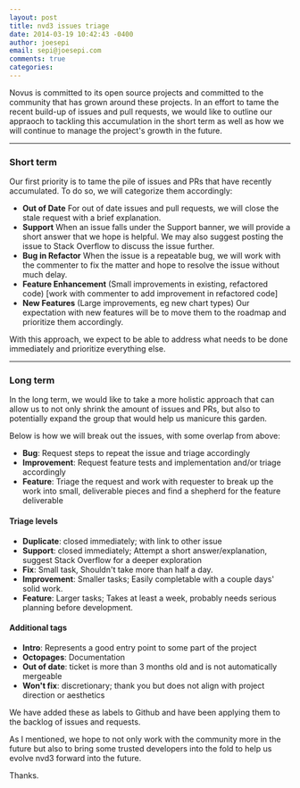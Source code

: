 ```yaml
---
layout: post
title: nvd3 issues triage
date: 2014-03-19 10:42:43 -0400
author: joesepi
email: sepi@joesepi.com
comments: true
categories:
---
```


Novus is committed to its open source projects and committed to the community that has grown around these projects. In an effort to tame the recent build-up of issues and pull requests, we would like to outline our appraoch to tackling this accumulation in the short term as well as how we will continue to manage the project's growth in the future.

---
### Short term

Our first priority is to tame the pile of issues and PRs that have recently accumulated. To do so, we will categorize them accordingly:

- **Out of Date**
  For out of date issues and pull requests, we will close the stale request with a brief explanation.
- **Support**
  When an issue falls under the Support banner, we will provide a short answer that we hope is helpful. We may also suggest posting the issue to Stack Overflow to discuss the issue further.
- **Bug in Refactor**
  When the issue is a repeatable bug, we will work with the commenter to fix the matter and hope to resolve the issue without much delay.
- **Feature Enhancement** (Small improvements in existing, refactored code)
  [work with commenter to add improvement in refactored code]
- **New Features** (Large improvements, eg new chart types)
  Our expectation with new features will be to move them to the roadmap and prioritize them accordingly.

With this approach, we expect to be able to address what needs to be done immediately and prioritize everything else.

---
### Long term

In the long term, we would like to take a more holistic approach that can allow us to not only shrink the amount of issues and PRs, but also to potentially expand the group that would help us manicure this garden.

Below is how we will break out the issues, with some overlap from above:

- **Bug**: Request steps to repeat the issue and triage accordingly
- **Improvement**: Request feature tests and implementation and/or triage accordingly
- **Feature**: Triage the request and work with requester to break up the work into small, deliverable pieces and find a shepherd for the feature deliverable

#### Triage levels
- **Duplicate**: closed immediately; with link to other issue
- **Support**: closed immediately; Attempt a short answer/explanation, suggest Stack Overflow for a deeper exploration
- **Fix**: Small task, Shouldn't take more than half a day.
- **Improvement**: Smaller tasks; Easily completable with a couple days' solid work.
- **Feature**: Larger tasks; Takes at least a week, probably needs serious planning before development.

#### Additional tags
- **Intro**: Represents a good entry point to some part of the project
- **Octopages**: Documentation
- **Out of date**: ticket is more than 3 months old and is not automatically mergeable
- **Won't fix**: discretionary; thank you but does not align with project direction or aesthetics

We have added these as labels to Github and have been applying them to the backlog of issues and requests.

As I mentioned, we hope to not only work with the community more in the future but also to bring some trusted developers into the fold to help us evolve nvd3 forward into the future.

Thanks.
